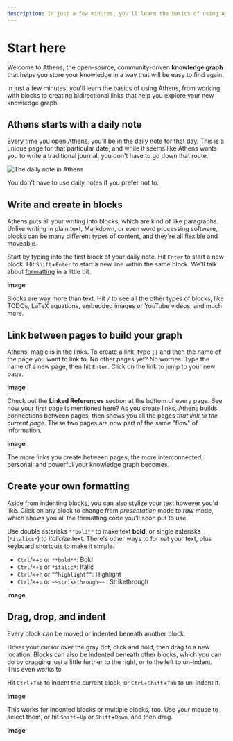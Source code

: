 ```yaml
---
description: In just a few minutes, you'll learn the basics of using Athens, from working with blocks to creating bidirectional links that help you explore your knowledge graph.
---
```


# Start here

Welcome to Athens, the open-source, community-driven **knowledge graph** that helps you store your knowledge in a way
that will be easy to find again.

In just a few minutes, you'll learn the basics of using Athens, from working with blocks to creating bidirectional links
that help you explore your new knowledge graph.

## Athens starts with a daily note

Every time you open Athens, you'll be in the daily note for that day. This is a unique page for that particular date,
and while it seems like Athens wants you to write a traditional journal, you don't have to go down that route.

![The daily note in
Athens](https://user-images.githubusercontent.com/1153921/116891070-26b11f00-abe3-11eb-8e7c-466bdb2ccd9d.png)

You don't have to use daily notes if you prefer not to.

## Write and create in blocks

Athens puts all your writing into blocks, which are kind of like paragraphs. Unlike writing in plain text, Markdown, or
even word processing software, blocks can be many different types of content, and they're all flexible and moveable.

Start by typing into the first block of your daily note. Hit `Enter` to start a new block. Hit `Shift`+`Enter` to start
a new line within the same block. We'll talk about [formatting](#create-your-own-formatting) in a little bit.

**image**

Blocks are way more than text. Hit `/` to see all the other types of blocks, like TODOs, LaTeX equations, embedded
images or YouTube videos, and much more.

## Link between pages to build your graph

Athens' magic is in the links. To create a link, type `[[` and then the name of the page you want to link to. No other
pages yet? No worries. Type the name of a new page, then hit `Enter`. Click on the link to jump to your new page.

**image**

Check out the **Linked References** section at the bottom of every page. See how your first page is mentioned here? As
you create links, Athens builds connections between pages, then shows you all the pages _that link to the current page_.
These two pages are now part of the same "flow" of information.

**image**

The more links you create between pages, the more interconnected, personal, and powerful your knowledge graph becomes.

## Create your own formatting

Aside from indenting blocks, you can also stylize your text however you'd like. Click on any block to change from
*presentation* mode to *raw* mode, which shows you all the formatting code you'll soon put to use.

Use double asterisks `**bold**` to make text **bold**, or single asterisks (`*italics*`) to _italicize_ text. There's
other ways to format your text, plus keyboard shortcuts to make it simple.

- `Ctrl`/`⌘`+`b` or `**bold**`: Bold
- `Ctrl`/`⌘`+`i` or `*italic*`: Italic
- `Ctrl`/`⌘`+`h` or `^^highlight^^`: Highlight
- `Ctrl`/`⌘`+`u` or `~~strikethrough~~` : Strikethrough

**image**

## Drag, drop, and indent 

Every block can be moved or indented beneath another block.

Hover your cursor over the gray dot, click and hold, then drag to a new location. Blocks can also
be indented beneath other blocks, which you can do by dragging just a little further to the right, or to the left to
un-indent. This even works to 

Hit `Ctrl`+`Tab` to indent the current block, or `Ctrl`+`Shift`+`Tab` to un-indent it.

**image**

This works for indented blocks or multiple blocks, too. Use your mouse to select them, or hit `Shift`+`Up` or
`Shift`+`Down`, and then drag.

**image**

